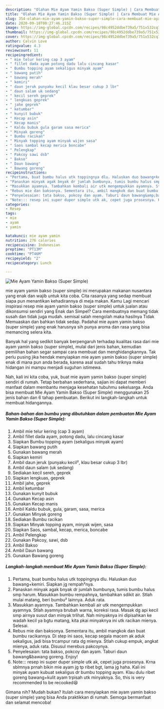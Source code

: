```yaml
---
description: "Olahan Mie Ayam Yamin Bakso (Super Simple) | Cara Membuat Mie Ayam Yamin Bakso (Super Simple) Yang Enak Dan Lezat"
title: "Olahan Mie Ayam Yamin Bakso (Super Simple) | Cara Membuat Mie Ayam Yamin Bakso (Super Simple) Yang Enak Dan Lezat"
slug: 354-olahan-mie-ayam-yamin-bakso-super-simple-cara-membuat-mie-ayam-yamin-bakso-super-simple-yang-enak-dan-lezat
date: 2020-09-18T00:27:46.215Z
image: https://img-global.cpcdn.com/recipes/98c4952ddbe739a5/751x532cq70/mie-ayam-yamin-bakso-super-simple-foto-resep-utama.jpg
thumbnail: https://img-global.cpcdn.com/recipes/98c4952ddbe739a5/751x532cq70/mie-ayam-yamin-bakso-super-simple-foto-resep-utama.jpg
cover: https://img-global.cpcdn.com/recipes/98c4952ddbe739a5/751x532cq70/mie-ayam-yamin-bakso-super-simple-foto-resep-utama.jpg
author: Calvin Love
ratingvalue: 4.3
reviewcount: 11
recipeingredient:
- " mie telur kering cap 3 ayam"
- " fillet dada ayam potong dadu lalu cincang kasar"
- " Bumbu topping ayam sekaligus minyak ayam"
- " bawang putih"
- " bawang merah"
- " kemiri"
- " daun jeruk punyaku kecil klau besar cukup 3 lbr"
- " daun salam uk sedang"
- " kecil sereh geprek"
- " lengkuas geprek"
- " jahe geprek"
- " ketumbar"
- " kunyit bubuk"
- " Kecap asin"
- " Kecap manis"
- " Kaldu bubuk gula garam sasa merica"
- " Minyak goreng"
- " Bumbu racikan"
- " Minyak topping ayam minyak wijen sasa"
- " Saos sambal kecap merica boncabe"
- " Pelengkap"
- " Pakcoy sawi dsb"
- " Bakso"
- " Daun bawang"
- " Bawang goreng"
recipeinstructions:
- "Pertama, buat bumbu halus utk toppingnya dlu. Haluskan duo bawang+kemiri. Siapkan jg rempah²nya."
- "Panaskan minyak agak bnyak dr jumlah bumbunya, tumis bumbu halus smp harum. Masukkan bumbu rempahnya, tambahkan sdikit air. Stlah mulai matang, beri bumbu² lainnya. Aduk rata."
- "Masukkan ayamnya. Tambahkan kembali air utk mengempukkan ayamnya. Stlah ayamnya brubah warna, koreksi rasa. Masak dg api kecil smp airnya susut dan minyak trlihat. Nah minyaknya ini dipisahkan ke wadah kecil ya bgtu matang, kita pkai minyaknya ini utk racikan mienya. Selesai."
- "Rebus mie dan baksonya. Sementara itu, ambil mangkok dan buat bumbu racikannya. Di step ini saos, kecap segala macem ak aduk sekaligus, jadi bisa trcampur rata dg mienya. Stlah cukup empuk, angkat mienya, aduk rata. Disusul merebus pakcoynya."
- "Penyelesaian: tata bakso, pokcoy dan ayam. Taburi daun bawang&amp;bawang goreng. Enjoy!"
- "Note::: resep ini super duper simple utk ak, cepet juga prosesnya. Krna sblmnya prnah bikin mie ayam jg tp ribet bgt, lama jg haha. Kali ini minyak ayam kubuat sekaligus dr bumbu topping ayam. Klau dulu ribet goreng bawang+kulit ayam trpisah utk minyaknya. So, this is very recommended to be recooked😆"
categories:
- Resep
tags:
- mie
- ayam
- yamin

katakunci: mie ayam yamin 
nutrition: 276 calories
recipecuisine: Indonesian
preptime: "PT13M"
cooktime: "PT46M"
recipeyield: "2"
recipecategory: Lunch

---
```



![Mie Ayam Yamin Bakso (Super Simple)](https://img-global.cpcdn.com/recipes/98c4952ddbe739a5/751x532cq70/mie-ayam-yamin-bakso-super-simple-foto-resep-utama.jpg)


mie ayam yamin bakso (super simple) ini merupakan makanan nusantara yang enak dan wajib untuk kita coba. Cita rasanya yang sedap membuat siapa pun menantikan kehadirannya di meja makan.
Kamu Lagi mencari inspirasi resep mie ayam yamin bakso (super simple) untuk jualan atau dikonsumsi sendiri yang Enak dan Simpel? Cara membuatnya memang tidak susah dan tidak juga mudah. semisal salah mengolah maka hasilnya Tidak Memuaskan dan bahkan tidak sedap. Padahal mie ayam yamin bakso (super simple) yang enak harusnya sih punya aroma dan rasa yang bisa memancing selera kita.



Banyak hal yang sedikit banyak berpengaruh terhadap kualitas rasa dari mie ayam yamin bakso (super simple), mulai dari jenis bahan, kemudian pemilihan bahan segar sampai cara membuat dan menghidangkannya. Tak perlu pusing jika hendak menyiapkan mie ayam yamin bakso (super simple) enak di mana pun anda berada, karena asal sudah tahu triknya maka hidangan ini mampu menjadi suguhan istimewa.


Nah, kali ini kita coba, yuk, buat mie ayam yamin bakso (super simple) sendiri di rumah. Tetap berbahan sederhana, sajian ini dapat memberi manfaat dalam membantu menjaga kesehatan tubuhmu sekeluarga. Anda bisa membuat Mie Ayam Yamin Bakso (Super Simple) menggunakan 25 jenis bahan dan 6 tahap pembuatan. Berikut ini langkah-langkah untuk membuat hidangannya.

<!--inarticleads1-->

##### Bahan-bahan dan bumbu yang dibutuhkan dalam pembuatan Mie Ayam Yamin Bakso (Super Simple):

1. Ambil  mie telur kering (cap 3 ayam)
1. Ambil  fillet dada ayam, potong dadu, lalu cincang kasar
1. Siapkan  Bumbu topping ayam (sekaligus minyak ayam)
1. Siapkan  bawang putih
1. Gunakan  bawang merah
1. Siapkan  kemiri
1. Ambil  daun jeruk (punyaku kecil², klau besar cukup 3 lbr)
1. Ambil  daun salam (uk sedang)
1. Sediakan  kecil sereh, geprek
1. Siapkan  lengkuas, geprek
1. Ambil  jahe, geprek
1. Ambil  ketumbar
1. Gunakan  kunyit bubuk
1. Gunakan  Kecap asin
1. Gunakan  Kecap manis
1. Ambil  Kaldu bubuk, gula, garam, sasa, merica
1. Gunakan  Minyak goreng
1. Sediakan  Bumbu racikan
1. Siapkan  Minyak topping ayam, minyak wijen, sasa
1. Siapkan  Saos, sambal, kecap, merica, boncabe
1. Ambil  Pelengkap
1. Gunakan  Pakcoy, sawi, dsb
1. Ambil  Bakso
1. Ambil  Daun bawang
1. Gunakan  Bawang goreng




<!--inarticleads2-->

##### Langkah-langkah membuat Mie Ayam Yamin Bakso (Super Simple):

1. Pertama, buat bumbu halus utk toppingnya dlu. Haluskan duo bawang+kemiri. Siapkan jg rempah²nya.
1. Panaskan minyak agak bnyak dr jumlah bumbunya, tumis bumbu halus smp harum. Masukkan bumbu rempahnya, tambahkan sdikit air. Stlah mulai matang, beri bumbu² lainnya. Aduk rata.
1. Masukkan ayamnya. Tambahkan kembali air utk mengempukkan ayamnya. Stlah ayamnya brubah warna, koreksi rasa. Masak dg api kecil smp airnya susut dan minyak trlihat. Nah minyaknya ini dipisahkan ke wadah kecil ya bgtu matang, kita pkai minyaknya ini utk racikan mienya. Selesai.
1. Rebus mie dan baksonya. Sementara itu, ambil mangkok dan buat bumbu racikannya. Di step ini saos, kecap segala macem ak aduk sekaligus, jadi bisa trcampur rata dg mienya. Stlah cukup empuk, angkat mienya, aduk rata. Disusul merebus pakcoynya.
1. Penyelesaian: tata bakso, pokcoy dan ayam. Taburi daun bawang&amp;bawang goreng. Enjoy!
1. Note::: resep ini super duper simple utk ak, cepet juga prosesnya. Krna sblmnya prnah bikin mie ayam jg tp ribet bgt, lama jg haha. Kali ini minyak ayam kubuat sekaligus dr bumbu topping ayam. Klau dulu ribet goreng bawang+kulit ayam trpisah utk minyaknya. So, this is very recommended to be recooked😆




Gimana nih? Mudah bukan? Itulah cara menyiapkan mie ayam yamin bakso (super simple) yang bisa Anda praktikkan di rumah. Semoga bermanfaat dan selamat mencoba!
